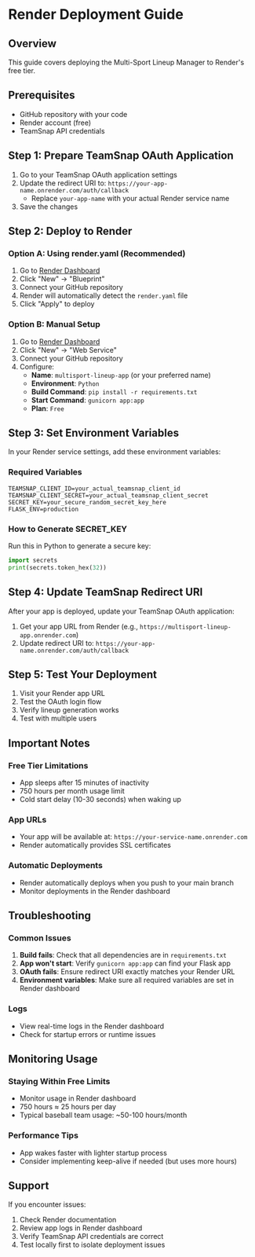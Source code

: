 # Render Deployment Guide

## Overview
This guide covers deploying the Multi-Sport Lineup Manager to Render's free tier.

## Prerequisites
- GitHub repository with your code
- Render account (free)
- TeamSnap API credentials

## Step 1: Prepare TeamSnap OAuth Application

1. Go to your TeamSnap OAuth application settings
2. Update the redirect URI to: `https://your-app-name.onrender.com/auth/callback`
   - Replace `your-app-name` with your actual Render service name
3. Save the changes

## Step 2: Deploy to Render

### Option A: Using render.yaml (Recommended)
1. Go to [Render Dashboard](https://dashboard.render.com)
2. Click "New" → "Blueprint"
3. Connect your GitHub repository
4. Render will automatically detect the `render.yaml` file
5. Click "Apply" to deploy

### Option B: Manual Setup
1. Go to [Render Dashboard](https://dashboard.render.com)
2. Click "New" → "Web Service"
3. Connect your GitHub repository
4. Configure:
   - **Name**: `multisport-lineup-app` (or your preferred name)
   - **Environment**: `Python`
   - **Build Command**: `pip install -r requirements.txt`
   - **Start Command**: `gunicorn app:app`
   - **Plan**: `Free`

## Step 3: Set Environment Variables

In your Render service settings, add these environment variables:

### Required Variables
```
TEAMSNAP_CLIENT_ID=your_actual_teamsnap_client_id
TEAMSNAP_CLIENT_SECRET=your_actual_teamsnap_client_secret
SECRET_KEY=your_secure_random_secret_key_here
FLASK_ENV=production
```

### How to Generate SECRET_KEY
Run this in Python to generate a secure key:
```python
import secrets
print(secrets.token_hex(32))
```

## Step 4: Update TeamSnap Redirect URI

After your app is deployed, update your TeamSnap OAuth application:
1. Get your app URL from Render (e.g., `https://multisport-lineup-app.onrender.com`)
2. Update redirect URI to: `https://your-app-name.onrender.com/auth/callback`

## Step 5: Test Your Deployment

1. Visit your Render app URL
2. Test the OAuth login flow
3. Verify lineup generation works
4. Test with multiple users

## Important Notes

### Free Tier Limitations
- App sleeps after 15 minutes of inactivity
- 750 hours per month usage limit
- Cold start delay (10-30 seconds) when waking up

### App URLs
- Your app will be available at: `https://your-service-name.onrender.com`
- Render automatically provides SSL certificates

### Automatic Deployments
- Render automatically deploys when you push to your main branch
- Monitor deployments in the Render dashboard

## Troubleshooting

### Common Issues
1. **Build fails**: Check that all dependencies are in `requirements.txt`
2. **App won't start**: Verify `gunicorn app:app` can find your Flask app
3. **OAuth fails**: Ensure redirect URI exactly matches your Render URL
4. **Environment variables**: Make sure all required variables are set in Render dashboard

### Logs
- View real-time logs in the Render dashboard
- Check for startup errors or runtime issues

## Monitoring Usage

### Staying Within Free Limits
- Monitor usage in Render dashboard
- 750 hours ≈ 25 hours per day
- Typical baseball team usage: ~50-100 hours/month

### Performance Tips
- App wakes faster with lighter startup process
- Consider implementing keep-alive if needed (but uses more hours)

## Support

If you encounter issues:
1. Check Render documentation
2. Review app logs in Render dashboard
3. Verify TeamSnap API credentials are correct
4. Test locally first to isolate deployment issues
